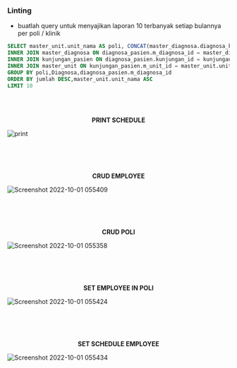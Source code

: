 ### Linting

- buatlah query untuk menyajikan laporan 10 terbanyak setiap bulannya per poli / klinik


```sql
SELECT master_unit.unit_nama AS poli, CONCAT(master_diagnosa.diagnosa_kode, '  ', master_diagnosa.diagnosa_name)  AS Diagnosa ,COUNT(*) AS jumlah FROM diagnosa_pasien
INNER JOIN master_diagnosa ON diagnosa_pasien.m_diagnosa_id = master_diagnosa.diagnosa_id
INNER JOIN kunjungan_pasien ON diagnosa_pasien.kunjungan_id = kunjungan_pasien.pendaftaran_id
INNER JOIN master_unit ON kunjungan_pasien.m_unit_id = master_unit.unit_id
GROUP BY poli,Diagnosa,diagnosa_pasien.m_diagnosa_id
ORDER BY jumlah DESC,master_unit.unit_nama ASC
LIMIT 10
```

<br><br>
<p align="center">
    <b>PRINT SCHEDULE</b>
</p>


![print](https://user-images.githubusercontent.com/37862470/193366489-8b897bcc-000e-4fa7-aaed-cb392a571e0b.png)

<br>
<br>
<br>
<p align="center">
    <b>
    CRUD EMPLOYEE
    </b>
</p>

![Screenshot 2022-10-01 055409](https://user-images.githubusercontent.com/37862470/193366987-f5413933-4c76-403d-97ee-e4fd55db83ce.png)

<br>
<br>
<br>
<p align="center">
    <b>
    CRUD POLI
    </b>
</p>

![Screenshot 2022-10-01 055358](https://user-images.githubusercontent.com/37862470/193367252-6a785f22-d342-4bc7-a255-f13dbc38c8ac.png)

<br>
<br>
<br>
<p align="center">
    <b>
    SET EMPLOYEE IN POLI
    </b>
</p>

![Screenshot 2022-10-01 055424](https://user-images.githubusercontent.com/37862470/193367387-0dff4908-d549-4249-a688-2cf0d5e087ef.png)

<br>
<br>
<br>
<p align="center">
    <b>
    SET SCHEDULE EMPLOYEE
    </b>
</p>

![Screenshot 2022-10-01 055434](https://user-images.githubusercontent.com/37862470/193367451-60632d45-3c64-4eed-a9cc-f835c009eee9.png)



